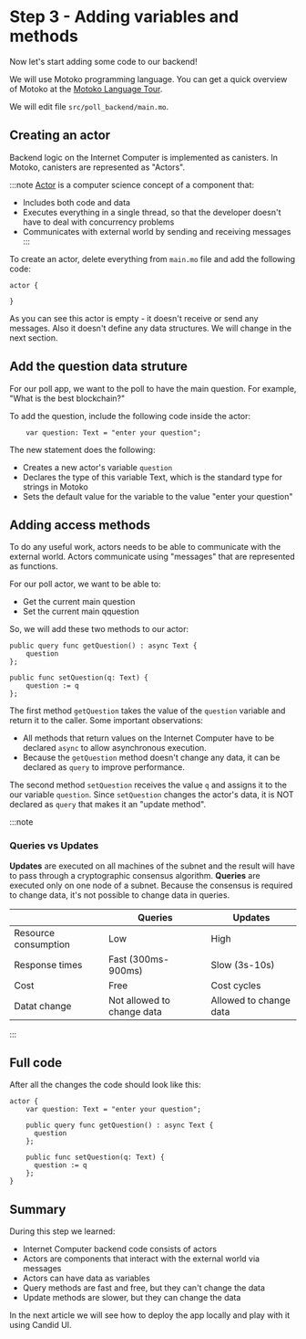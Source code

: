 # Step 3 - Adding variables and methods


Now let's start adding some code to our backend!

We will use Motoko programming language. You can get a quick overview of Motoko at the [Motoko Language Tour](/motoko/intro/01-Language%20Tour.md).

We will edit file `src/poll_backend/main.mo`.

## Creating an actor
Backend logic on the Internet Computer is implemented as canisters. In Motoko, canisters are represented as "Actors".

:::note
[Actor](https://en.wikipedia.org/wiki/Actor_model) is a computer science concept of a component that:
- Includes both code and data
- Executes everything in a single thread, so that the developer doesn't have to deal with concurrency problems
- Communicates with external world by sending and receiving messages
:::

To create an actor, delete everything from `main.mo` file and add the following code:

```motoko
actor {

}
```

As you can see this actor is empty - it doesn't receive or send any messages. Also it doesn't define any data structures. We will change in the next section.

## Add the question data struture

For our poll app, we want to the poll to have the main question. For example, "What is the best blockchain?"

To add the question, include the following code inside the actor:
```motoko
    var question: Text = "enter your question";
```

The new statement does the following:
- Creates a new actor's variable `question`
- Declares the type of this variable Text, which is the standard type for strings in Motoko
- Sets the default value for the variable to the value "enter your question"

## Adding access methods

To do any useful work, actors needs to be able to communicate with the external world. Actors communicate using "messages" that are represented as functions.

For our poll actor, we want to be able to:
- Get the current main question
- Set the current main qquestion

So, we will add these two methods to our actor:

```motoko
public query func getQuestion() : async Text { 
    question 
};

public func setQuestion(q: Text) { 
    question := q 
};
```

The first method `getQuestion` takes the value of the `question` variable and return it to the caller. Some important observations:
- All methods that return values on the Internet Computer have to be declared `async` to allow asynchronous execution. 
- Because the `getQuestion` method doesn't change any data, it can be declared as `query` to improve performance. 


The second method `setQuestion` receives the value `q` and assigns it to the our variable `question`. Since `setQuestion` changes the actor's data, it is NOT declared as `query` that makes it an "update method".

:::note
### Queries vs Updates
**Updates** are executed on all machines of the subnet and the result will have to pass through a cryptographic consensus algorithm. **Queries** are executed only on one node of a subnet. Because the consensus is required to change data, it's not possible to change data in queries.

|                      | Queries                    | Updates                |
| -------------------- | -------------------------- | ---------------------- |
| Resource consumption | Low                        | High                   |
| Response times       | Fast (300ms-900ms)         | Slow (3s-10s)          |
| Cost                 | Free                       | Cost cycles            |
| Datat change         | Not allowed to change data | Allowed to change data |


:::

## Full code

After all the changes the code should look like this:
```motoko
actor {
    var question: Text = "enter your question";

    public query func getQuestion() : async Text { 
      question 
    };
    
    public func setQuestion(q: Text) { 
      question := q 
    };
}
```

## Summary
During this step we learned:
- Internet Computer backend code consists of actors
- Actors are components that interact with the external world via messages
- Actors can have data as variables
- Query methods are fast and free, but they can't change the data
- Update methods are slower, but they can change the data

In the next article we will see how to deploy the app locally and play with it using Candid UI.